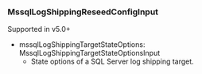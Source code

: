 ### MssqlLogShippingReseedConfigInput
Supported in v5.0+

- mssqlLogShippingTargetStateOptions: MssqlLogShippingTargetStateOptionsInput
  - State options of a SQL Server log shipping target.
